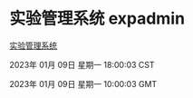 # 实验管理系统 expadmin
[实验管理系统](http://:56808/expadmin-782313d2-e1b1-4ea7-932e-3a55e6a1a4d0/)

2023年 01月 09日 星期一 18:00:03 CST

2023年 01月 09日 星期一 10:00:03 GMT
